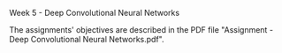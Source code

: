 Week 5 - Deep Convolutional Neural Networks  

The assignments' objectives are described in the PDF file "Assignment - Deep Convolutional Neural Networks.pdf".